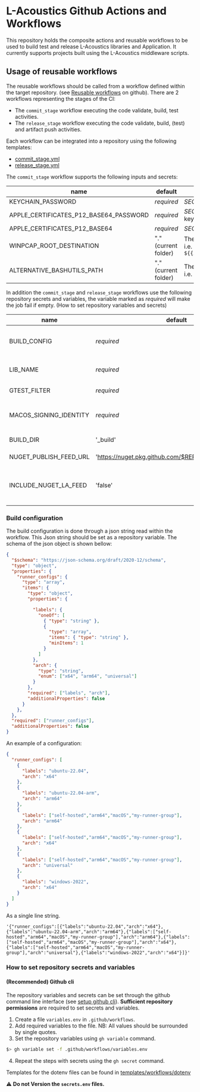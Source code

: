 # L-Acoustics Github Actions and Workflows

This repository holds the composite actions and reusable workflows to be used to build test and release L-Acoustics libraries and Application.
It currently supports projects built using the L-Acoustics middleware scripts.

## Usage of reusable workflows

The reusable workflows should be called from a workflow defined within the target repository. (see [Reusable workflows](https://docs.github.com/en/actions/how-tos/reuse-automations/reuse-workflows) on github).
There are 2 workflows representing the stages of the CI:
- The `commit_stage` workflow executing the code validate, build, test activities.
- The `release_stage` workflow executing the code validate, build, (test) and artifact push activities.

Each workflow can be integrated into a repository using the following templates:
- [commit_stage.yml](https://github.com/L-Acoustics/la-mw-gh-action/blob/main/templates/workflows/commit_stage.yml)
- [release_stage.yml](https://github.com/L-Acoustics/la-mw-gh-action/blob/main/templates/workflows/release_stage.yml)

The `commit_stage` workflow supports the following inputs and secrets:

|name|default|description|
|----|----------|-----------|
|KEYCHAIN_PASSWORD|_required_|*SECRETS* The password for the created macos keychain|
|APPLE_CERTIFICATES_P12_BASE64_PASSWORD|_required_|*SECRETS* The certificate password required to install it in the keychain|
|APPLE_CERTIFICATES_P12_BASE64|_required_| *SECRETS* The base64 value of the p12 certificate file|
|WINPCAP_ROOT_DESTINATION|"." (current folder)| The folder to which the winpcap expected path will be appended. i.e. `${{inputs.WINPCAP_ROOT_DESTINATION}}/externals/3rdparty/winpcap` |
|ALTERNATIVE_BASHUTILS_PATH|"." (current folder)| The folder to which the bashUtils expected path will be appended. i.e. `${{inputs.ALTERNATIVE_BASHUTILS_PATH}}/scripts/bashUtils` |

In addition the `commit_stage` and `release_stage` workflows use the following repository secrets and variables, the variable marked as _required_ will make the job fail if empty. (How to set repository variables and secrets)

|name|default|description|
|----|-------|-----------|
|BUILD_CONFIG                   |_required_|The json string representing the build configuration cf "Build configuration settings"|
|LIB_NAME                   |_required_|The name of the library to push the csharp bindings 'la_avdecc_controller'|
|GTEST_FILTER               |_required_|The GTEST filter value '-INTEGRATION*'|
|MACOS_SIGNING_IDENTITY     |_required_|The signing identity to use during macos signing "MY_COMPANY (MY_TEAM_ID)"|
|BUILD_DIR                  |'_build'|The build directory used to generate build files|
|NUGET_PUBLISH_FEED_URL     |'https://nuget.pkg.github.com/$REPO_OWNER/index.json'|The feed url to publish the nuget package|
|INCLUDE_NUGET_LA_FEED      |'false'|Whether to register L-Acoustics nuget feed, should be set to 'false' if NUGET_PUBLISH_FEED_URL is set to L-Acoustics one|

### Build configuration
The build configuration is done through a json string read within the workflow. This Json string should be set as a repository variable.
The schema of the json object is shown bellow:
```json
{
  "$schema": "https://json-schema.org/draft/2020-12/schema",
  "type": "object",
  "properties": {
    "runner_configs": {
      "type": "array",
      "items": {
        "type": "object",
        "properties": {

          "labels": {
            "oneOf": [
              { "type": "string" },
              {
                "type": "array",
                "items": { "type": "string" },
                "minItems": 1
              }
            ]
          },
          "arch": {
            "type": "string",
            "enum": ["x64", "arm64", "universal"]
          }
        },
        "required": ["labels", "arch"],
        "additionalProperties": false
      }
    },
  },
  "required": ["runner_configs"],
  "additionalProperties": false
}
```
An example of a configuration:
```json
{
  "runner_configs": [
    {
      "labels": "ubuntu-22.04",
      "arch": "x64"
    },
    {
      "labels": "ubuntu-22.04-arm",
      "arch": "arm64"
    },
    {
      "labels": ["self-hosted","arm64","macOS","my-runner-group"],
      "arch": "arm64"
    },
    {
      "labels": ["self-hosted","arm64","macOS","my-runner-group"],
      "arch": "x64"
    },
    {
      "labels": ["self-hosted","arm64","macOS","my-runner-group"],
      "arch": "universal"
    },
    {
      "labels": "windows-2022",
      "arch": "x64"
    }
  ]
}
```
As a single line string.
```text
'{"runner_configs":[{"labels":"ubuntu-22.04","arch":"x64"},{"labels":"ubuntu-22.04-arm","arch":"arm64"},{"labels":["self-hosted","arm64","macOS","my-runner-group"],"arch":"arm64"},{"labels":["self-hosted","arm64","macOS","my-runner-group"],"arch":"x64"},{"labels":["self-hosted","arm64","macOS","my-runner-group"],"arch":"universal"},{"labels":"windows-2022","arch":"x64"}]}'
```

### How to set repository secrets and variables
#### (Recommended) Github cli
The repository variables and secrets can be set through the github command line interface (see [setup github cli](https://docs.github.com/en/github-cli/github-cli/quickstart)). **Sufficient repository permissions** are required to set secrets and variables.
1. Create a file `variables.env` in `.github/workflows`.
2. Add required variables to the file. NB: All values should be surrounded by single quotes.
3. Set the repository variables using `gh variable` command.
```bash
$> gh variable set -f .github/workflows/variables.env
```
4. Repeat the steps with secrets using the `gh secret` command.

Templates for the dotenv files can be found in [templates/workflows/dotenv](https://github.com/L-Acoustics/la-mw-gh-action/blob/main/templates/workflows/dotenv)

⚠️ **Do not Version the `secrets.env` files.**
